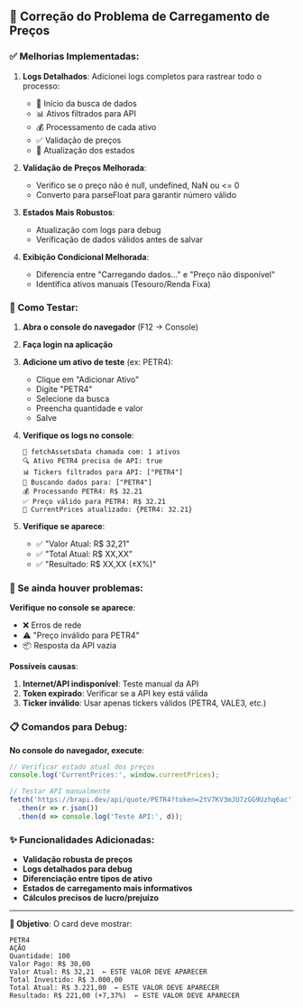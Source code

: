 ## 🔧 Correção do Problema de Carregamento de Preços

### ✅ Melhorias Implementadas:

1. **Logs Detalhados**: Adicionei logs completos para rastrear todo o processo:
   - 🚀 Início da busca de dados
   - 📊 Ativos filtrados para API
   - 💰 Processamento de cada ativo
   - ✅ Validação de preços
   - 🔄 Atualização dos estados

2. **Validação de Preços Melhorada**: 
   - Verifico se o preço não é null, undefined, NaN ou <= 0
   - Converto para parseFloat para garantir número válido

3. **Estados Mais Robustos**: 
   - Atualização com logs para debug
   - Verificação de dados válidos antes de salvar

4. **Exibição Condicional Melhorada**:
   - Diferencia entre "Carregando dados..." e "Preço não disponível"
   - Identifica ativos manuais (Tesouro/Renda Fixa)

### 🧪 Como Testar:

1. **Abra o console do navegador** (F12 → Console)

2. **Faça login na aplicação**

3. **Adicione um ativo de teste** (ex: PETR4):
   - Clique em "Adicionar Ativo"
   - Digite "PETR4"
   - Selecione da busca
   - Preencha quantidade e valor
   - Salve

4. **Verifique os logs no console**:
   ```
   🚀 fetchAssetsData chamada com: 1 ativos
   🔍 Ativo PETR4 precisa de API: true
   📊 Tickers filtrados para API: ["PETR4"]
   🚀 Buscando dados para: ["PETR4"]
   💰 Processando PETR4: R$ 32.21
   ✅ Preço válido para PETR4: R$ 32.21
   🔄 CurrentPrices atualizado: {PETR4: 32.21}
   ```

5. **Verifique se aparece**:
   - ✅ "Valor Atual: R$ 32,21"
   - ✅ "Total Atual: R$ XX,XX"
   - ✅ "Resultado: R$ XX,XX (±X%)"

### 🐛 Se ainda houver problemas:

**Verifique no console se aparece**:
- ❌ Erros de rede
- ⚠️ "Preço inválido para PETR4"
- 📦 Resposta da API vazia

**Possíveis causas**:
1. **Internet/API indisponível**: Teste manual da API
2. **Token expirado**: Verificar se a API key está válida
3. **Ticker inválido**: Usar apenas tickers válidos (PETR4, VALE3, etc.)

### 📋 Comandos para Debug:

**No console do navegador, execute**:
```javascript
// Verificar estado atual dos preços
console.log('CurrentPrices:', window.currentPrices);

// Testar API manualmente
fetch('https://brapi.dev/api/quote/PETR4?token=2tV7KV3mJU7zGG9Uzhq6ac')
  .then(r => r.json())
  .then(d => console.log('Teste API:', d));
```

### ✨ Funcionalidades Adicionadas:

- **Validação robusta de preços**
- **Logs detalhados para debug**
- **Diferenciação entre tipos de ativo**
- **Estados de carregamento mais informativos**
- **Cálculos precisos de lucro/prejuízo**

---

**🎯 Objetivo**: O card deve mostrar:
```
PETR4
AÇÃO
Quantidade: 100
Valor Pago: R$ 30,00
Valor Atual: R$ 32,21  ← ESTE VALOR DEVE APARECER
Total Investido: R$ 3.000,00
Total Atual: R$ 3.221,00  ← ESTE VALOR DEVE APARECER
Resultado: R$ 221,00 (+7,37%)  ← ESTE VALOR DEVE APARECER
```
